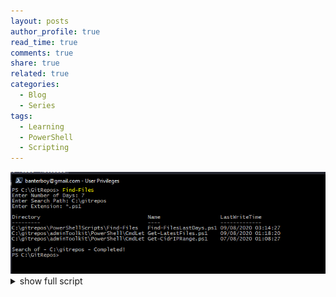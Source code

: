```yaml
---
layout: posts
author_profile: true
read_time: true
comments: true
share: true
related: true
categories:
  - Blog
  - Series
tags:
  - Learning
  - PowerShell
  - Scripting
---
```



<div>
<a class="example-image-link" href="https://raw.githubusercontent.com/BanterBoy/BanterBoy.github.io/master/assets/images/ScriptingtoCmdLet/Example1.png" data-lightbox="example-2" data-title="Optional caption."><img class="example-image" src="https://raw.githubusercontent.com/BanterBoy/BanterBoy.github.io/master/assets/images/ScriptingtoCmdLet/Example1.png" alt="Example1"/></a>
</div>


<details>
<summary>show full script</summary>
<p>

<script src="https://gist.github.com/BanterBoy/1b7b31cf93114fb75105548bff571202.js"></script>

</p>
</details>
